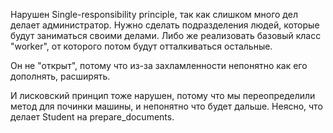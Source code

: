 Нарушен Single-responsibility principle, так как слишком много дел делает администратор.
Нужно сделать подразделения людей, которые будут заниматься своими делами. Либо же реализовать базовый класс "worker", от которого потом будут
отталкиваться остальные.

Он не "открыт", потому что из-за захламленности непонятно как его дополнять, расширять.

И лисковский принцип тоже нарушен, потому что мы переопределили метод для починки машины, и непонятно что будет дальше.
Неясно, что делает Student на prepare_documents.